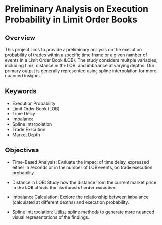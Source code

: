 # Preliminary Analysis on Execution Probability in Limit Order Books
## Overview
This project aims to provide a preliminary analysis on the execution probability of trades within a specific time frame or a given number of events in a Limit Order Book (LOB). The study considers multiple variables, including time, distance in the LOB, and imbalance at varying depths. Our primary output is generally represented using spline interpolation for more nuanced insights.

## Keywords
- Execution Probability
- Limit Order Book (LOB)
- Time Delay
- Imbalance
- Spline Interpolation
- Trade Execution
- Market Depth
## Objectives
- Time-Based Analysis: Evaluate the impact of time delay, expressed either in seconds or in the number of LOB events, on trade execution probability.

- Distance in LOB: Study how the distance from the current market price in the LOB affects the likelihood of order execution.

- Imbalance Calculation: Explore the relationship between imbalance (calculated at different depths) and execution probability.

- Spline Interpolation: Utilize spline methods to generate more nuanced visual representations of the findings.
